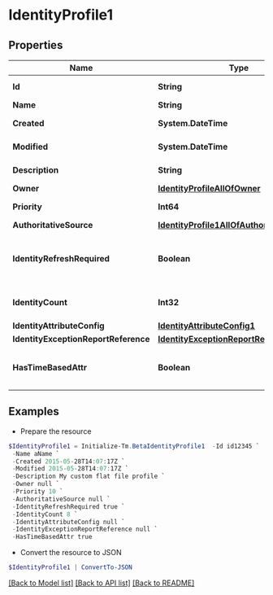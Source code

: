 # IdentityProfile1
## Properties

Name | Type | Description | Notes
------------ | ------------- | ------------- | -------------
**Id** | **String** | System-generated unique ID of the Object | [optional] [readonly] 
**Name** | **String** | Name of the Object | 
**Created** | **System.DateTime** | Creation date of the Object | [optional] [readonly] 
**Modified** | **System.DateTime** | Last modification date of the Object | [optional] [readonly] 
**Description** | **String** | The description of the Identity Profile. | [optional] 
**Owner** | [**IdentityProfileAllOfOwner**](IdentityProfileAllOfOwner.md) |  | [optional] 
**Priority** | **Int64** | The priority for an Identity Profile. | [optional] 
**AuthoritativeSource** | [**IdentityProfile1AllOfAuthoritativeSource**](IdentityProfile1AllOfAuthoritativeSource.md) |  | 
**IdentityRefreshRequired** | **Boolean** | True if a identity refresh is needed. Typically triggered when a change on the source has been made. | [optional] [default to $false]
**IdentityCount** | **Int32** | The number of identities that belong to the Identity Profile. | [optional] 
**IdentityAttributeConfig** | [**IdentityAttributeConfig1**](IdentityAttributeConfig1.md) |  | [optional] 
**IdentityExceptionReportReference** | [**IdentityExceptionReportReference1**](IdentityExceptionReportReference1.md) |  | [optional] 
**HasTimeBasedAttr** | **Boolean** | Indicates the value of requiresPeriodicRefresh attribute for the Identity Profile. | [optional] [default to $false]

## Examples

- Prepare the resource
```powershell
$IdentityProfile1 = Initialize-Tm.BetaIdentityProfile1  -Id id12345 `
 -Name aName `
 -Created 2015-05-28T14:07:17Z `
 -Modified 2015-05-28T14:07:17Z `
 -Description My custom flat file profile `
 -Owner null `
 -Priority 10 `
 -AuthoritativeSource null `
 -IdentityRefreshRequired true `
 -IdentityCount 8 `
 -IdentityAttributeConfig null `
 -IdentityExceptionReportReference null `
 -HasTimeBasedAttr true
```

- Convert the resource to JSON
```powershell
$IdentityProfile1 | ConvertTo-JSON
```

[[Back to Model list]](../README.md#documentation-for-models) [[Back to API list]](../README.md#documentation-for-api-endpoints) [[Back to README]](../README.md)

